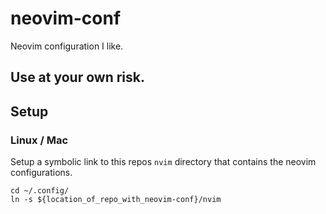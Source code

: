 # neovim-conf
Neovim configuration I like.

## Use at your own risk.

## Setup

### Linux / Mac

Setup a symbolic link to this repos `nvim` directory that contains the neovim configurations.

```
cd ~/.config/
ln -s ${location_of_repo_with_neovim-conf}/nvim
```

